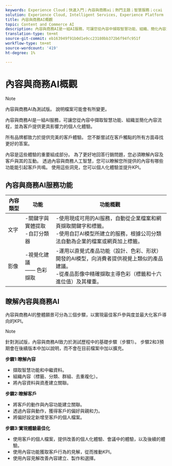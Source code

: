 ```yaml
---
keywords: Experience Cloud；快速入門；內容與商務ai；熱門主題；智慧服務；ccai
solution: Experience Cloud, Intelligent Services, Experience Platform
title: 內容與商務AI概觀
topic: Content and Commerce AI
description: 內容與商務AI是一組AI服務，可讓您從內容中擷取智慧功能、組織、簡化內容流程，並為客戶提供更具影響力的個人化體驗。
translation-type: tm+mt
source-git-commit: eb163949f91b0d1e9cc23180bb372b6f94fc951f
workflow-type: tm+mt
source-wordcount: '419'
ht-degree: 1%

---
```



# 內容與商務AI概觀

>[!NOTE]
>
>內容與商務AI為測試版。 說明檔案可能會有所變更。

內容與商務AI是一組AI服務，可讓您從內容中擷取智慧功能、組織並簡化內容流程，並為客戶提供更具影響力的個人化體驗。

所有品牌都致力於提供完美的客戶體驗。 您不斷嘗試在客戶觸點的所有方面尋找更好的答案。

內容是這些體驗的重要組成部分。 為了更好地回答行銷問題，您必須瞭解內容及客戶與其的互動。 透過內容與商務人工智慧，您可以瞭解您所提供的內容有哪些功能能引起客戶共鳴。 使用這些洞見，您可以個人化體驗並提升KPI。

## 內容與商務AI服務功能

| 內容類型 | 功能 | 功能概觀 |
| --- | --- | --- |
| 文字 | -關鍵字與實體提取<br>-自訂分類器 | -使用現成可用的AI服務，自動從企業檔案和網頁擷取關鍵字和標籤。 <br> -使用自訂AI模型所建立的服務，根據公司分類法自動為企業的檔案或網頁加上標籤。 |
| 影像 | -視覺化建議<br> —— 色彩擷取 | -運用以直覺式產品功能（設計、色彩、形狀）開發的AI模型，向消費者提供視覺上類似的產品建議。 <br> -從產品影像中精確擷取主導色彩（標籤和十六進位值）及其權重。 |

## 瞭解內容與商務AI

內容與商務AI的整體願景可分為三個步驟，以實現最佳客戶參與度並最大化客戶導向的KPI。

>[!NOTE]
>
>針對測試版，內容與商務AI致力於測試歷程中的基礎步驟（步驟1）。 步驟2和3預期會在後續版本中加以說明，而不會在目前檔案中加以擴充。

**步驟1:瞭解內容**
- 擷取智慧功能和中繼資料。
- 組織內容（標籤、分類、群組、去重複化）。
- 將內容資料與資產建立關聯。

**步驟2:瞭解客戶**
- 將客戶的動作與內容功能建立關聯。
- 透過內容與動作，獲得客戶的偏好與親和力。
- 將偏好設定新增至客戶的個人檔案。

**步驟3:實現體驗最佳化**
- 使用客戶的個人檔案，提供改善的個人化體驗、會議中的體驗，以及後續的體驗。
- 使用內容功能獲取客戶行為的見解，從而推動KPI。
- 使用內容見解改善內容建立、製作和選擇。

